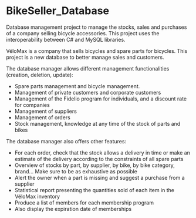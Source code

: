 # BikeSeller_Database
Database management project to manage the stocks, sales and purchases of a company selling bicycle accessories.
This project uses the interoperability between C# and MySQL libraries.

VéloMax is a company that sells bicycles and spare parts for bicycles.
This project is a new database to better manage sales and customers.

The database manager allows different management functionalities (creation, deletion, update):
* Spare parts management and bicycle management.
* Management of private customers and corporate customers
* Management of the Fidelio program for individuals, and a discount rate for companies
* Management of suppliers
* Management of orders
* Stock management, knowledge at any time of the stock of parts and bikes

The database manager also offers other features:
* For each order, check that the stock allows a delivery in time or make an estimate of the delivery according to the constraints of all spare parts
* Overview of stocks by part, by supplier, by bike, by bike category, brand...
Make sure to be as exhaustive as possible
* Alert the owner when a part is missing and suggest a purchase from a supplier
* Statistical report presenting the quantities sold of each item in the VéloMax inventory
* Produce a list of members for each membership program
* Also display the expiration date of memberships
